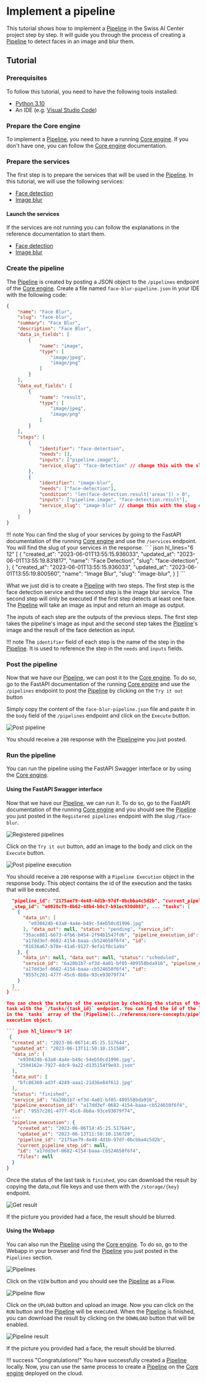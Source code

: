 # Implement a pipeline

This tutorial shows how to implement a
[Pipeline](../reference/core-concepts/pipeline.md) in the Swiss AI Center
project step by step. It will guide you through the process of creating a
[Pipeline](../reference/core-concepts/pipeline.md) to detect faces in an image
and blur them.

## Tutorial

### Prerequisites

To follow this tutorial, you need to have the following tools installed:

- [Python 3.10](https://www.python.org/downloads/)
- An IDE (e.g. [Visual Studio Code](https://code.visualstudio.com/))

### Prepare the Core engine

To implement a [Pipeline](../reference/core-concepts/pipeline.md), you need to
have a running [Core engine](../reference/core-engine.md). If you don't have
one, you can follow the [Core engine](../reference/core-engine.md)
documentation.

### Prepare the services

The first step is to prepare the services that will be used in the
[Pipeline](../reference/core-concepts/pipeline.md). In this tutorial, we will
use the following services:

- [Face detection](https://face-detection-swiss-ai-center.kube.isc.heia-fr.ch/docs)
- [Image blur](https://image-blur-swiss-ai-center.kube.isc.heia-fr.ch/docs)

#### Launch the services

If the services are not running you can follow the explanations in the reference
documentation to start them.

- [Face detection](../reference/services/face-detection.md)
- [Image blur](../reference/services/image-blur.md)

### Create the pipeline

The [Pipeline](../reference/core-concepts/pipeline.md) is created by posting a
JSON object to the `/pipelines` endpoint of the
[Core engine](../reference/core-engine.md). Create a file named
`face-blur-pipeline.json` in your IDE with the following code:

``` json hl_lines="29 36"
{
    "name": "Face Blur",
    "slug": "face-blur",
    "summary": "Face Blur",
    "description": "Face Blur",
    "data_in_fields": [
        {
            "name": "image",
            "type": [
                "image/jpeg",
                "image/png"
            ]
        }
    ],
    "data_out_fields": [
        {
            "name": "result",
            "type": [
                "image/jpeg",
                "image/png"
            ]
        }
    ],
    "steps": [
        {
            "identifier": "face-detection",
            "needs": [],
            "inputs": ["pipeline.image"],
            "service_slug": "face-detection" // change this with the slug of your face detection service
        },
        {
            "identifier": "image-blur",
            "needs": ["face-detection"],
            "condition": "len(face-detection.result['areas']) > 0",
            "inputs": ["pipeline.image", "face-detection.result"],
            "service_slug": "image-blur" // change this with the slug of your image blur service
        }
    ]
}
```

!!! note
    You can find the slug of your services by going to the FastAPI documentation of
    the running [Core engine](../reference/core-engine.md) and use the `/services`
    endpoint. You will find the slug of your services in the response. <!--
    markdownlint-disable MD046 MD038 --> `` ` json hl_lines="6 12"
        [
            {
                "created_at": "2023-06-01T13:55:15.936033", "updated_at":
                "2023-06-01T13:55:19.831817", "name": "Face Detection", "slug":
                "face-detection",
            }, {
                "created_at": "2023-06-01T13:55:15.936033", "updated_at":
                "2023-06-01T13:55:19.800560", "name": "Image Blur", "slug": "image-blur",
            }
        ]
    ```
    <!-- markdownlint-enable MD046 MD038 -->

What we just did is to create a [Pipeline](../reference/core-concepts/pipeline.md) with two steps. The first step is the face detection service and the second step is the image blur service. The second step will only be executed if the first step detects at least one face. The [Pipeline](../reference/core-concepts/pipeline.md) will take an image as input and return an image as output.

The inputs of each step are the outputs of the previous steps. The first step takes the pipeline's image as input and the second step takes the [Pipeline](../reference/core-concepts/pipeline.md)'s image and the result of the face detection as input.

!!! note
    The `identifier` field of each step is the name of the step in the [Pipeline](../reference/core-concepts/pipeline.md). It is used to reference the step in the `needs` and `inputs` fields.

### Post the pipeline

Now that we have our [Pipeline](../reference/core-concepts/pipeline.md), we can post it to the [Core engine](../reference/core-engine.md). To do so, go to the FastAPI documentation of the running [Core engine](../reference/core-engine.md) and use the `/pipelines` endpoint to post the [Pipeline](../reference/core-concepts/pipeline.md) by clicking on the `Try it out` button

Simply copy the content of the `face-blur-pipeline.json` file and paste it in the `body` field of the `/pipelines` endpoint and click on the `Execute` button.

![Post pipeline](../assets/screenshots/post-pipeline.png)

You should receive a `200` response with the [Pipeline](../reference/core-concepts/pipeline.md)ine you just posted.

### Run the pipeline

You can run the pipeline using the FastAPI Swagger interface or by using the [Core engine](../reference/core-engine.md).

#### Using the FastAPI Swagger interface

Now that we have our [Pipeline](../reference/core-concepts/pipeline.md), we can run it. To do so, go to the FastAPI documentation of the running [Core engine](../reference/core-engine.md) and you should see the [Pipeline](../reference/core-concepts/pipeline.md) you just posted in the `Registered pipelines` endpoint with the slug `/face-blur`.

![Registered pipelines](../assets/screenshots/registered-pipeline.png)

Click on the `Try it out` button, add an image to the body and click on the `Execute` button.

![Post pipeline execution](../assets/screenshots/post-pipeline.png)

You should receive a `200` response with a `Pipeline Execution` object in the response body. This object contains the id of the execution and the tasks that will be executed.

``` json hl_lines="5-24" {
  "pipeline_id": "2175ae79-4e48-4d1b-97df-0bcbba4c5d2b", "current_pipeline
  _step_id": "e0028cf9-0b62-48b4-b0c7-b91ec930d083", ... "tasks": [
    {
      "data_in": [
        "e930424b-63a8-4a4e-b49c-54eb50cd1996.jpg"
      ], "data_out": null, "status": "pending", "service_id":
      "35ace881-6673-4fb6-b454-2f94b1547fd6", "pipeline_execution_id":
      "a17dd3ef-0682-4154-baaa-cb524650f6f4", "id":
      "01636a67-b78e-41a6-9127-9efa1f0c1a9a"
    }, {
      "data_in": null, "data_out": null, "status": "scheduled",
      "service_id": "6a20b1b7-ef3d-4a01-bf05-409558bda916", "pipeline_execution _id":
      "a17dd3ef-0682-4154-baaa-cb524650f6f4", "id":
      "9557c201-477f-45c6-8b8a-93ce93079f74"
    }
  ]
} ```

You can check the status of the execution by checking the status of the last
task with the `/tasks/{task_id}` endpoint. You can find the id of the last task
in the `tasks` array of the [Pipeline](../reference/core-concepts/pipeline.md)
execution object.

``` json hl_lines="9 14"
 {
  "created_at": "2023-06-06T14:45:25.517644",
  "updated_at": "2023-06-13T11:50:10.151580",
  "data_in": [
    "e930424b-63a8-4a4e-b49c-54eb50cd1996.jpg",
    "2594162e-7927-4dc9-9a22-d135154f9e93.json"
  ],
  "data_out": [
    "bfc86360-ad3f-4249-aaa1-21d36e84f612.jpg"
  ],
  "status": "finished",
  "service_id": "6a20b1b7-ef3d-4a01-bf05-409558bda916",
  "pipeline_execution_id": "a17dd3ef-0682-4154-baaa-cb524650f6f4",
  "id": "9557c201-477f-45c6-8b8a-93ce93079f74",
  ...
  "pipeline_execution": {
    "created_at": "2023-06-06T14:45:25.517644",
    "updated_at": "2023-06-13T11:50:10.156728",
    "pipeline_id": "2175ae79-4e48-4d1b-97df-0bcbba4c5d2b",
    "current_pipeline_step_id": null,
    "id": "a17dd3ef-0682-4154-baaa-cb524650f6f4",
    "files": null
  }
}
```

Once the status of the last task is `finished`, you can download the result by
copying the data_out file keys and use them with the `/storage/{key}` endpoint.

![Get result](../assets/screenshots/pipeline-result.png)

If the picture you provided had a face, the result should be blurred.

#### Using the Webapp

You can also run the [Pipeline](../reference/core-concepts/pipeline.md) using
the [Core engine](../reference/core-engine.md). To do so, go to the Webapp in
your browser and find the [Pipeline](../reference/core-concepts/pipeline.md) you
just posted in the `Pipelines` section.

![Pipelines](../assets/screenshots/pipelines.png)

Click on the `VIEW` button and you should see the
[Pipeline](../reference/core-concepts/pipeline.md) as a Flow.

![Pipeline flow](../assets/screenshots/pipeline-flow.png)

Click on the `UPLOAD` button and upload an image. Now you can click on the `RUN`
button and the [Pipeline](../reference/core-concepts/pipeline.md) will be
executed. When the [Pipeline](../reference/core-concepts/pipeline.md) is
finished, you can download the result by clicking on the `DOWNLOAD` button that
will be enabled.

![Pipeline result](../assets/screenshots/pipeline-result-webapp.png)

If the picture you provided had a face, the result should be blurred.

!!! success "Congratulations!"
    You have successfully created a
    [Pipeline](../reference/core-concepts/pipeline.md) locally. Now, you can use the
    same process to create a [Pipeline](../reference/core-concepts/pipeline.md) on
    the [Core engine](../reference/core-engine.md) deployed on the cloud.

